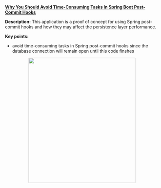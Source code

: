 **[Why You Should Avoid Time-Consuming Tasks In Spring Boot Post-Commit Hooks](https://github.com/AnghelLeonard/Hibernate-SpringBoot/tree/master/HibernateSpringBootPostCommit)**

**Description:** This application is a proof of concept for using Spring post-commit hooks and how they may affect the persistence layer performance.

**Key points:**
- avoid time-consuming tasks in Spring post-commit hooks since the database connection will remain open until this code finshes
     
<a href="https://leanpub.com/java-persistence-performance-illustrated-guide"><p align="center"><img src="https://github.com/AnghelLeonard/Hibernate-SpringBoot/blob/master/Java%20Persistence%20Performance%20Illustrated%20Guide.jpg" height="410" width="350"/></p></a>     
